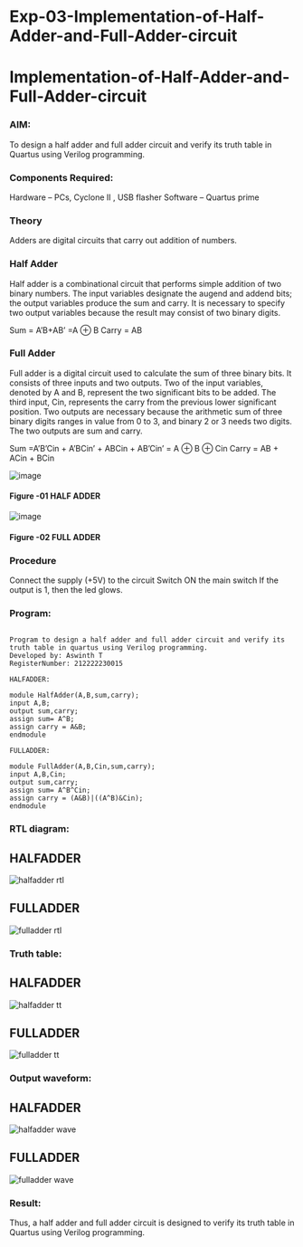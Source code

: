 # Exp-03-Implementation-of-Half-Adder-and-Full-Adder-circuit

# Implementation-of-Half-Adder-and-Full-Adder-circuit
### AIM:
To design a half adder and full adder circuit and verify its truth table in Quartus using Verilog programming.

### Components Required:
Hardware – PCs, Cyclone II , USB flasher
Software – Quartus prime
### Theory
Adders are digital circuits that carry out addition of numbers.

### Half Adder
Half adder is a combinational circuit that performs simple addition of two binary numbers. The input variables designate the augend and addend bits; the output variables produce the sum and carry. It is necessary to specify two output variables because the result may consist of two binary digits.

Sum = A’B+AB’ =A ⊕ B Carry = AB

### Full Adder
Full adder is a digital circuit used to calculate the sum of three binary bits. It consists of three inputs and two outputs. Two of the input variables, denoted by A and B, represent the two significant bits to be added. The third input, Cin, represents the carry from the previous lower significant position. Two outputs are necessary because the arithmetic sum of three binary digits ranges in value from 0 to 3, and binary 2 or 3 needs two digits. The two outputs are sum and carry.

Sum =A’B’Cin + A’BCin’ + ABCin + AB’Cin’ = A ⊕ B ⊕ Cin Carry = AB + ACin + BCin

 ![image](https://user-images.githubusercontent.com/36288975/163552156-a13e5a56-c638-4110-97d9-8896907c8d25.png)

#### Figure -01 HALF ADDER 


![image](https://user-images.githubusercontent.com/36288975/163552057-b3547877-6d07-45b4-b7e0-bcfebfad9e1d.png)

#### Figure -02 FULL ADDER 

### Procedure

Connect the supply (+5V) to the circuit
Switch ON the main switch
If the output is 1, then the led glows.

### Program:
```

Program to design a half adder and full adder circuit and verify its truth table in quartus using Verilog programming.
Developed by: Aswinth T
RegisterNumber: 212222230015
```
```
HALFADDER:

module HalfAdder(A,B,sum,carry);
input A,B;
output sum,carry;
assign sum= A^B;
assign carry = A&B;
endmodule
```
```
FULLADDER:

module FullAdder(A,B,Cin,sum,carry);
input A,B,Cin;
output sum,carry;
assign sum= A^B^Cin;
assign carry = (A&B)|((A^B)&Cin);
endmodule
```
### RTL diagram:
## HALFADDER
![halfadder rtl](https://github.com/dharmaraj-007/Exp-02-Implementation-of-Half-Adder-and-Full-Adder-circuit/assets/119560386/e155a801-584d-4a15-9b91-8f1ecca8ef00)

## FULLADDER
![fulladder rtl](https://github.com/dharmaraj-007/Exp-02-Implementation-of-Half-Adder-and-Full-Adder-circuit/assets/119560386/90cd7962-ca35-4edf-9beb-1bb734795666)

### Truth table:
## HALFADDER
![halfadder tt](https://github.com/dharmaraj-007/Exp-02-Implementation-of-Half-Adder-and-Full-Adder-circuit/assets/119560386/c1aa8dce-da04-4922-a2cd-488306bbc1ae)

## FULLADDER
![fulladder tt](https://github.com/dharmaraj-007/Exp-02-Implementation-of-Half-Adder-and-Full-Adder-circuit/assets/119560386/d0c37dc4-2410-4693-98d7-823b6ff39a3c)

### Output waveform:
## HALFADDER
![halfadder wave](https://github.com/dharmaraj-007/Exp-02-Implementation-of-Half-Adder-and-Full-Adder-circuit/assets/119560386/325cc8a1-c722-413b-9eb6-062416238f3f)

## FULLADDER
![fulladder wave](https://github.com/dharmaraj-007/Exp-02-Implementation-of-Half-Adder-and-Full-Adder-circuit/assets/119560386/be9cd3b0-159d-4c87-8c04-2281b36db04b)
 

### Result:
Thus, a half adder and full adder circuit is designed to verify its truth table in Quartus using Verilog programming.
